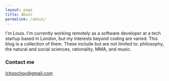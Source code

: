 ```yaml
---
layout: page
title: About
permalink: /about/
---
```


I'm Louis.
I'm currently working remotely as a software developer at a tech startup based in London, but my interests beyond coding are varied. This blog is a collection of them. These include but are not limited to: philosophy, the natural and social sciences, rationality, MMA, and music.

### Contact me

[lchoochoy@gmail.com](mailto:lchoochoy@gmail.com)
